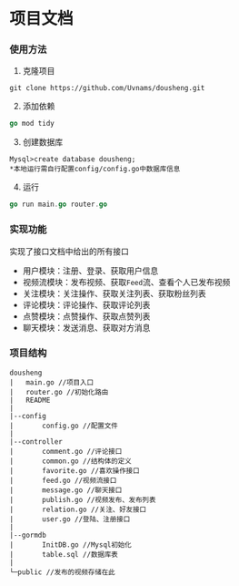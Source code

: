 # 项目文档

### 使用方法

1. 克隆项目

```text
git clone https://github.com/Uvnams/dousheng.git
```

2. 添加依赖

```go
go mod tidy
```

3. 创建数据库

```text
Mysql>create database dousheng;
*本地运行需自行配置config/config.go中数据库信息
```

4. 运行

```go
go run main.go router.go
```

### 实现功能

实现了接口文档中给出的所有接口

+ 用户模块：注册、登录、获取用户信息
+ 视频流模块：发布视频、获取`Feed`流、查看个人已发布视频
+ 关注模块：关注操作、获取关注列表、获取粉丝列表
+ 评论模块：评论操作、获取评论列表
+ 点赞模块：点赞操作、获取点赞列表
+ 聊天模块：发送消息、获取对方消息

### 项目结构

```text
dousheng
|	main.go //项目入口
|	router.go //初始化路由
|	README
|
|--config
|		config.go //配置文件
|
|--controller
|		comment.go //评论接口	
|		common.go //结构体的定义
|		favorite.go //喜欢操作接口
|		feed.go //视频流接口
|		message.go //聊天接口
|		publish.go //视频发布、发布列表
|		relation.go //关注、好友接口
|		user.go //登陆、注册接口
|
|--gormdb
|		InitDB.go //Mysql初始化
|		table.sql //数据库表
|
└─public //发布的视频存储在此
```
